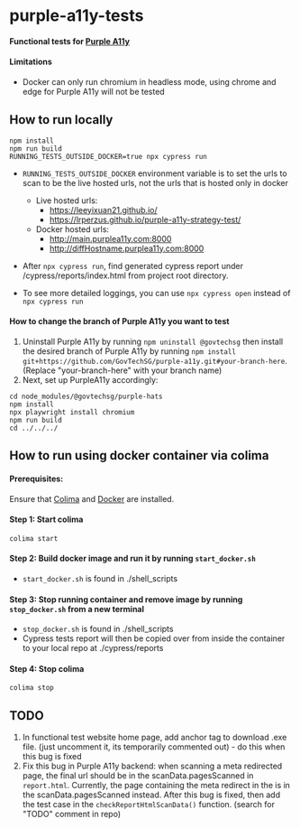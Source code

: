 # purple-a11y-tests
#### Functional tests for [Purple A11y](https://github.com/govtechsg/purple-a11y)

#### Limitations
 - Docker can only run chromium in headless mode, using chrome and edge for Purple A11y will not be tested

## How to run locally
```
npm install
npm run build
RUNNING_TESTS_OUTSIDE_DOCKER=true npx cypress run
```
- `RUNNING_TESTS_OUTSIDE_DOCKER` environment variable is to set the urls to scan to be the live hosted urls, not the urls that is hosted only in docker
  - Live hosted urls: 
    - https://leeyixuan21.github.io/
    - https://lrperzus.github.io/purple-a11y-strategy-test/
  - Docker hosted urls: 
    - http://main.purplea11y.com:8000
    - http://diffHostname.purplea11y.com:8000

- After `npx cypress run`, find generated cypress report under /cypress/reports/index.html from project root directory.  

- To see more detailed loggings, you can use `npx cypress open` instead of `npx cypress run`

#### How to change the branch of Purple A11y you want to test
1) Uninstall Purple A11y by running `npm uninstall @govtechsg` then install the desired branch of Purple A11y by running `npm install git+https://github.com/GovTechSG/purple-a11y.git#your-branch-here`. (Replace "your-branch-here" with your branch name)
2) Next, set up PurpleA11y accordingly:
```
cd node_modules/@govtechsg/purple-hats
npm install
npx playwright install chromium 
npm run build
cd ../../../
```

## How to run using docker container via colima

#### Prerequisites: 
Ensure that [Colima](https://github.com/abiosoft/colima) and [Docker](https://www.docker.com/get-started) are installed.

#### Step 1: Start colima
```
colima start
```

#### Step 2: Build docker image and run it by running `start_docker.sh`
- `start_docker.sh` is found in ./shell_scripts

#### Step 3: Stop running container and remove image by running `stop_docker.sh` from a new terminal
- `stop_docker.sh` is found in ./shell_scripts
- Cypress tests report will then be copied over from inside the container to your local repo at ./cypress/reports

#### Step 4: Stop colima
```
colima stop
```

## TODO
1) In functional test website home page, add anchor tag to download .exe file. (just uncomment it, its temporarily commented out) - do this when this bug is fixed
2) Fix this bug in Purple A11y backend: when scanning a meta redirected page, the final url should be in the scanData.pagesScanned in `report.html`. Currently, the page containing the meta redirect in the <head> is in the scanData.pagesScanned instead. After this bug is fixed, then add the test case in the `checkReportHtmlScanData()` function. (search for "TODO" comment in repo)

